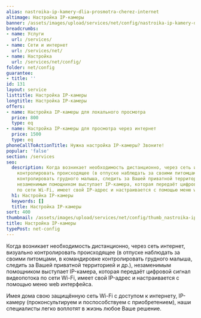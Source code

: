 ```yaml
---
alias: nastroika-ip-kamery-dlia-prosmotra-cherez-internet
altimage: Настройка IP-камеры
banner: /assets/images/upload/services/net/config/nastroika-ip-kamery-dlia-prosmotra-cherez-internet.jpg
breadcrumbs:
- name: Услуги
  url: /services/
- name: Сети и интернет
  url: /services/net/
- name: Настройка
  url: /services/net/config/
folder: net/config
guarantee:
- title: ''
id: 131
layout: service
listtitle: Настройка IP-камеры
longtitle: Настройка IP-камеры
offers:
- name: Настройка IP-камеры для локального просмотра
  price: 800
  type: eq
- name: Настройка IP-камеры для просмотра через интернет
  price: 1500
  type: eq
phoneCallToActionTitle: Нужна настройка IP-камеры? Звоните!
popular: 'false'
section: /services
seo:
  description: Когда возникает необходимость дистанционно, через сеть интернет, визуально
    контролировать происходящее (в отпуске наблюдать за своими питомцами, в командировке
    контролировать грудного малыша, следить за Вашей приватной территорией и др.),
    незаменимым помощником выступает IP-камера, которая передаёт цифровой сигнал видеопотока
    по сети Wi-Fi, имеет свой IP-адрес и настраивается с помощью меню web интерфейса.
  h1: Настройка IP-камеры
  keywords: []
  title: Настройка IP-камеры
sort: 400
thumbnail: /assets/images/upload/services/net/config/thumb_nastroika-ip-kamery-dlia-prosmotra-cherez-internet.jpg
title: Настройка IP-камеры
typePost: net-config
---
```

Когда возникает необходимость дистанционно, через сеть интернет, визуально контролировать происходящее (в отпуске наблюдать за своими питомцами, в командировке контролировать грудного малыша, следить за Вашей приватной территорией и др.), незаменимым помощником выступает IP-камера, которая передаёт цифровой сигнал видеопотока по сети Wi-Fi, имеет свой IP-адрес и настраивается с помощью меню web интерфейса.

Имея дома свою защищённую сеть Wi-Fi с доступом к интернету, IP-камеру (проконсультируем и поспособствуем с приобретением), наши специалисты легко воплотят в жизнь любое Ваше решение.